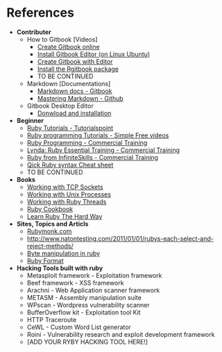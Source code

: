 # References
* **Contributer**
    * How to Gitbook [Videos]
        * [Create Gitbook online](https://www.youtube.com/watch?v=kdpfRLpu0FQ)
        * [Install Gitbook Editor (on Linux Ubuntu)](https://www.youtube.com/watch?v=2e21bHRqG9M)
        * [Create Gitbook with Editor](https://www.youtube.com/watch?v=IkV2HQLAKHY)
        * [Install the Rgitbook package](https://www.youtube.com/watch?v=V23NKHiHWg4)
        * TO BE CONTINUED
    * Markdown [Documentations]
        * [Markdown docs - Gitbook](http://help.gitbook.com/format/markdown.html "Official docs")
        * [Mastering Markdown - Github](https://guides.github.com/features/mastering-markdown/ "Mastering Markdown")
    * Gitbook Desktop Editor
        * [Donwload and installation](https://github.com/GitbookIO/editor)
* **Beginner**
    * [Ruby Tutorials - Tutorialspoint](http://www.tutorialspoint.com/ruby/)
    * [Ruby programming Tutorials - Simple Free videos](https://www.thenewboston.com/videos.php?cat=50)
    * [Ruby Programming - Commercial Training](https://www.youtube.com/watch?v=kdpfRLpu0FQ)
    * [Lynda: Ruby Essential Training - Commercial Training](https://www.youtube.com/playlist?list=PLFI1RBqfVaOrMxWjIuFXbtGYtdmezgap3)
    * [Ruby from InfiniteSkills - Commercial Training](https://www.youtube.com/playlist?list=PLFI1RBqfVaOqvspvlnwS_ECczfRXnJee2)
    * [Qick Ruby syntax Cheat sheet](http://overapi.com/ruby/)
    * TO BE CONTINUED
* **Books**
    * [Working with TCP Sockets](http://www.jstorimer.com/products/working-with-tcp-sockets)
    * [Working with Unix Processes](http://www.jstorimer.com/products/working-with-unix-processes)
    * [Working with Ruby Threads](http://www.jstorimer.com/products/working-with-ruby-threads)
    * [Ruby Cookbook](http://shop.oreilly.com/product/9780596523695.do)
    * [Learn Ruby The Hard Way](http://learnrubythehardway.org/book/)
* **Sites, Topics and Articls**
    * [Rubymonk.com](https://rubymonk.com/)
    * http://www.natontesting.com/2011/01/01/rubys-each-select-and-reject-methods/
    * [Byte manipulation in ruby](http://www.happybearsoftware.com/byte-manipulation-in-ruby.html)
    * [Ruby Format](http://www.dotnetperls.com/format)
* **Hacking Tools built with ruby**
    * Metasploit framework - Exploitation framework
    * Beef framework - XSS framework
    * Arachni - Web Application scanner framework
    * METASM - Assembly manipulation suite
    * WPscan - Wordpress vulnerability scanner
    * BufferOverflow kit - Exploitation tool Kit
    * HTTP Traceroute
    * CeWL - Custom Word List generator
    * Roini - Vulnerability research and exploit development framework
    * [ADD YOUR RYBY HACKING TOOL HERE!]


